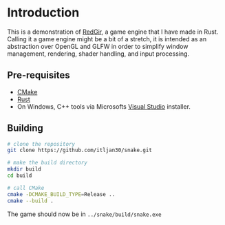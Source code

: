 # Introduction
This is a demonstration of [RedGir](https://github.com/itljan30/RedGir), a game engine that I have made in Rust.
Calling it a game engine might be a bit of a stretch, it is intended as an abstraction over OpenGL and GLFW in order 
to simplify window management, rendering, shader handling, and input processing.

## Pre-requisites
- [CMake](https://cmake.org/download/)
- [Rust](https://www.rust-lang.org/tools/install)
- On Windows, C++ tools via Microsofts [Visual Studio](https://visualstudio.microsoft.com/vs/features/cplusplus/) installer.

## Building
```sh
# clone the repository
git clone https://github.com/itljan30/snake.git

# make the build directory
mkdir build
cd build

# call CMake
cmake -DCMAKE_BUILD_TYPE=Release ..
cmake --build .
```
The game should now be in `../snake/build/snake.exe`
